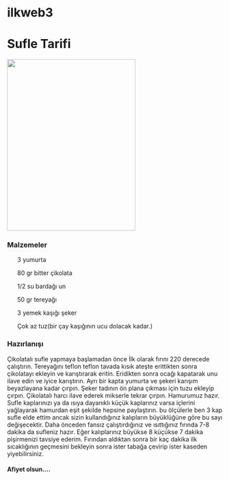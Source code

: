# ilkweb3
<!DOCTYPE html>
<html lang="en">
<head>
    <meta charset="UTF-8">
    <meta http-equiv="X-UA-Compatible" content="IE=edge">
    <meta name="viewport" content="width=device-width, initial-scale=1.0">
    <title>Sufle Tarifi</title>
</head>
<body>
                        <h1>Sufle Tarifi</h1>
                  <img src="https://iasbh.tmgrup.com.tr/432ad5/812/468/0/1126/2848/2765?u=http://i.tmgrup.com.tr/sfr/2013/11/06/Orjinal/576599485260.jpg"width="300" height="400" alt="">
<h3>Malzemeler</h3>
<ul>3 yumurta</ul>
<ul>80 gr bitter çikolata</ul>
<ul>1/2 su bardağı un</ul>
<ul>50 gr tereyağı</ul>
<ul>3 yemek kaşığı şeker</ul>
<ul>Çok az tuz(bir çay kaşığının ucu dolacak kadar.)</ul>

<h3>Hazırlanışı</h3>
<p>Çikolatalı sufle yapmaya başlamadan önce İlk olarak fırını 220 derecede çalıştırın.
    Tereyağını teflon teflon tavada kısık ateşte erittikten sonra çikolatayı ekleyin ve  karıştırarak eritin. Eridikten sonra ocağı kapatarak unu ilave edin ve iyice karıştırın.
    Ayrı bir kapta yumurta ve şekeri karışım beyazlayana kadar çırpın. Şeker tadının ön plana çıkması için tuzu ekleyip çırpın.
    Çikolatalı harcı ilave ederek mikserle tekrar çırpın. Hamurumuz hazır.
    Sufle kaplarınızı ya da ısıya dayanıklı küçük kaplarınız varsa içlerini yağlayarak hamurdan eşit şekilde hepsine paylaştırın. bu ölçülerle ben 3 kap sufle elde ettim ancak sizin kullandığınız kalıpların büyüklüğüne göre bu sayı değişecektir.
    Daha önceden fansız çalıştırdığınız ve ısıttığınız  fırında 7-8 dakika da sufleniz hazır. Eğer kalıplarınız büyükse 8 küçükse 7 dakika pişirmenizi tavsiye ederim.
    Fırından aldıktan sonra bir kaç dakika ilk sıcaklığının geçmesini bekleyin sonra ister tabağa çevirip ister kaseden yiyebilirsiniz.</p>
<h4>Afiyet olsun....</h4>

</body>
</html>
